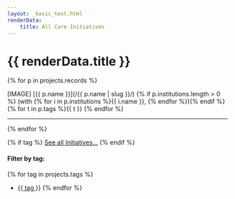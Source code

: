 ```yaml
---
layout: _basic_text.html
renderData:
    title: All Care Initiatives
---
```


# {{ renderData.title }}

{% for p in projects.records %}

[IMAGE] [{{ p.name }}](/{{ p.name | slug }}/)
{% if p.institutions.length > 0 %} (with {% for i in p.institutions %}{{ i.name }}, {% endfor %}){% endif %}
{% for t in p.tags %}{{ t }} {% endfor %}


<hr>
{% endfor %}

{% if tag %}
[See all Initiatives...](/list/)
{% endif %}

#### Filter by tag:

{% for tag in projects.tags %}
- [{{ tag }}](/list/{{tag}}/)
{% endfor %}

